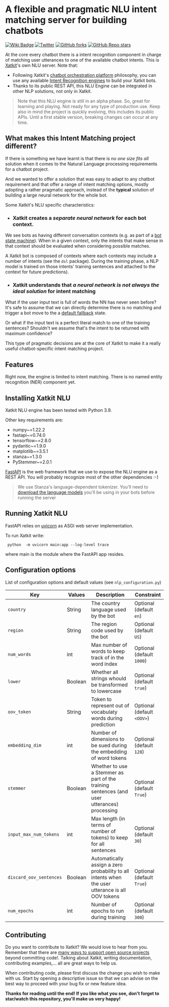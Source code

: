 A flexible and pragmatic NLU intent matching server for building chatbots
======

[![Wiki Badge](https://img.shields.io/badge/doc-wiki-blue)](https://github.com/xatkit-bot-platform/xatkit/wiki)
[![Twitter](https://img.shields.io/twitter/follow/xatkit?label=Follow&style=social)](https://twitter.com/xatkit)
[![GitHub forks](https://img.shields.io/github/forks/xatkit-bot-platform/xatkit-nlu-server?style=social)](https://github.com/xatkit-bot-platform/xatkit/network/members)
[![GitHub Repo stars](https://img.shields.io/github/stars/xatkit-bot-platform/xatkit-nlu-server?style=social)](https://github.com/xatkit-bot-platform/xatkit/stargazers)


At the core every chatbot there is a intent recognition component in charge of matching user utterances to one of the available chatbot intents. This is [Xatkit](https://github.com/xatkit-bot-platform)'s own NLU server. Note that:

- Following Xatkit's [chatbot orchestration platform](https://xatkit.com/chatbot-orchestration-platform-open-source/) philosophy, you can use any available [Intent Recognition engines](https://github.com/xatkit-bot-platform/xatkit/wiki/Intent-Recognition-Providers) to build your Xatkit bots.
- Thanks to its public REST API, this NLU Engine can be integrated in other NLP solutions, not only in Xatkit. 

> Note that this NLU engine is still in an alpha phase. So, great for learning and playing. Not ready for any type of production use. 
> Keep also in mind the project is quickly evolving, this includes its public APIs. Until a first stable version, breaking changes can occur at any time. 


## What makes this Intent Matching project different?

If there is something we have learnt is that there is no *one size fits all* solution when it comes to the Natural Language processing requirements for a chatbot project.

And we wanted to offer a solution that was easy to adapt to any chatbot requirement and that offer a range of intent matching options, 
mostly adopting a rather pragmatic approach, instead of the **typical** solution of building a large neural network for the whole bot.

Some Xatkit's NLU specific characteristics:

- ### Xatkit creates a *separate neural network* for each bot context. 

We see bots as having different conversation contexts (e.g. as part of a [bot state machine](https://xatkit.com/chatbot-dsl-state-machines-xatkit-language/)). When in a given context,
only the intents that make sense in that context should be evaluated when considering possible matches.

A Xatkit bot is composed of contexts where each contexts may include a number of intents (see the `dsl` package). During the training phase, a NLP model is trained on those intents' training sentences and attached to the context for future predictions).


- ### Xatkit understands that *a neural network is not always the ideal solution* for intent matching

What if the user input text is full of words the NN has never seen before? It's safe to assume that we can directly determine there is no matching and trigger a bot move to the a [default fallback](https://github.com/xatkit-bot-platform/xatkit/wiki/Default-and-Local-Fallback) state.

Or what if the input text is a perfect literal match to one of the training sentences? Shouldn't we assume that's the intent to be returned with maximum confidence? 

This type of pragmatic decisions are at the core of Xatkit to make it a really useful chatbot-specific intent matching project. 


## Features

Right now, the engine is limited to intent matching. There is no named entity recognition (NER) component yet.  


## Installing Xatkit NLU

Xatkit NLU engine has been tested with Python 3.9.

Other key requirements are: 

- numpy~=1.22.2
- fastapi~=0.74.0
- tensorflow~=2.8.0
- pydantic~=1.9.0
- matplotlib~=3.5.1
- stanza~=1.3.0
- PyStemmer~=2.0.1

[FastAPI](https://fastapi.tiangolo.com/) is the web framework that we use to expose the NLU engine as a REST API. You will probably recognize most of the other dependencies :-)

> We use Stanza's language-dependent tokenizer. You'll need to [download the language models](https://stanfordnlp.github.io/stanza/download_models.html) you'll be using in your bots before running the server

## Running Xatkit NLU

FastAPI relies on [uvicorn](https://www.uvicorn.org/) as ASGI web server implementation. 

To run Xatkit write: 

` python  -m uvicorn main:app --log-level trace`
 
where main is the module where the FastAPI app resides.

## Configuration options

List of configuration options and default values (see `nlp_configuration.py`)

| Key                     | Values  | Description                                                                                      | Constraint                 |
|-------------------------|---------|--------------------------------------------------------------------------------------------------|----------------------------|
| `country`               | String  | The country language used by the bot                                                             | Optional (default `en`)    |
| `region`                | String  | The region code used by the bot                                                                  | Optional (default `US`)    |
| `num_words`             | int     | Max number of words to keep track of in the word index                                           | Optional (default `1000`)  |
| `lower`                 | Boolean | Whether all strings whould be transformed to lowercase                                           | Optional (default `true`)  |
| `oov_token`             | String  | Token to represent out of vocabulaty words during prediction                                     | Optional (default `<OOV>`) |
| `embedding_dim`         | int     | Number of dimensions to be sued during the embedding of word tokens                              | Optional (default `128`)   |
| `stemmer`               | Boolean | Whether to use a Stemmer as part of the training sentences (and user utterances) processing      | Optional (default `True`)  |
| `input_max_num_tokens`  | int     | Max length (in terms of number of tokens) to keep for all sentences                              | Optional (default `30`)    |
| `discard_oov_sentences` | Boolean | Automatically assign a zero probability to all intents when the user utterance is all OOV tokens | Optional (default `True`)  |
| `num_epochs`            | int     | Number of epochs to run during training                                                          | Optional (default `300`)   |


## Contributing

Do you want to contribute to Xatkit? We would love to hear from you. Remember that there are [many ways to support open source projects](https://livablesoftware.com/5-ways-to-thank-open-source-maintainers/) beyond committing code!. Talking about Xatkit, writing documentation, contributing examples,... all are great ways to help us.

When contributing code, please first discuss the change you wish to make with us. Start by opening a descriptive issue so that we can advise on the best way to proceed with your bug fix or new feature idea. 

**Thanks for reading until the end! If you like what you see, don't forget to star/watch this repository, you'll make us very happy!**